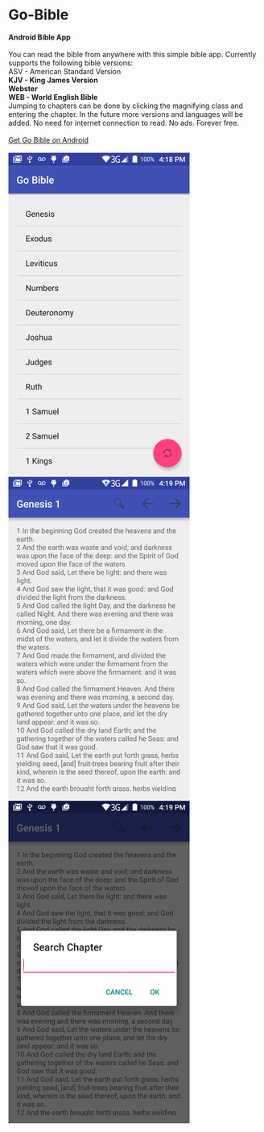 # Go-Bible
<b>Android Bible App</b><br>
<br>You can read the bible from anywhere with this simple bible app. Currently supports the following bible versions:
<br>ASV - American Standard Version
<br><b>KJV - King James Version
<br>Webster
<br>WEB - World English Bible
<br></b>
Jumping to chapters can be done by clicking the magnifying class and entering the chapter. 
In the future more versions and languages will be added. No need for internet connection to read. No ads. Forever free.<br><br>
<a href="https://play.google.com/store/apps/details?id=com.goplaychess.gobible">Get Go Bible on Android</a><br>
<br>
<img src="/img/homeBible.png"  width="360" height="640" />
<img src="/img/readChapter.png"  width="360" height="640" />
<img src="/img/searchChapter.png"  width="360" height="640" />

